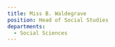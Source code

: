 ```yaml
---
title: Miss B. Waldegrave
position: Head of Social Studies
departments:
  - Social Sciences
---
```

